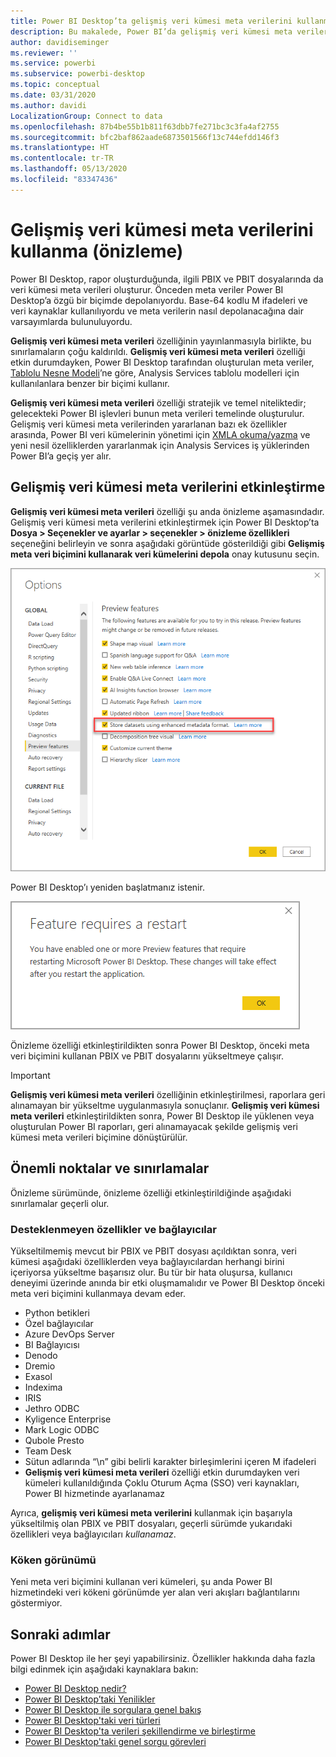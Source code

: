 ```yaml
---
title: Power BI Desktop’ta gelişmiş veri kümesi meta verilerini kullanma (önizleme)
description: Bu makalede, Power BI’da gelişmiş veri kümesi meta verilerinin nasıl kullanılacağı açıklanmaktadır.
author: davidiseminger
ms.reviewer: ''
ms.service: powerbi
ms.subservice: powerbi-desktop
ms.topic: conceptual
ms.date: 03/31/2020
ms.author: davidi
LocalizationGroup: Connect to data
ms.openlocfilehash: 87b4be55b1b811f63dbb7fe271bc3c3fa4af2755
ms.sourcegitcommit: bfc2baf862aade6873501566f13c744efdd146f3
ms.translationtype: HT
ms.contentlocale: tr-TR
ms.lasthandoff: 05/13/2020
ms.locfileid: "83347436"
---
```

# <a name="using-enhanced-dataset-metadata-preview"></a>Gelişmiş veri kümesi meta verilerini kullanma (önizleme)

Power BI Desktop, rapor oluşturduğunda, ilgili PBIX ve PBIT dosyalarında da veri kümesi meta verileri oluşturur. Önceden meta veriler Power BI Desktop’a özgü bir biçimde depolanıyordu. Base-64 kodlu M ifadeleri ve veri kaynaklar kullanılıyordu ve meta verilerin nasıl depolanacağına dair varsayımlarda bulunuluyordu.

**Gelişmiş veri kümesi meta verileri** özelliğinin yayınlanmasıyla birlikte, bu sınırlamaların çoğu kaldırıldı. **Gelişmiş veri kümesi meta verileri** özelliği etkin durumdayken, Power BI Desktop tarafından oluşturulan meta veriler, [Tablolu Nesne Modeli](https://docs.microsoft.com/bi-reference/tom/introduction-to-the-tabular-object-model-tom-in-analysis-services-amo)’ne göre, Analysis Services tablolu modelleri için kullanılanlara benzer bir biçimi kullanır.


**Gelişmiş veri kümesi meta verileri** özelliği stratejik ve temel niteliktedir; gelecekteki Power BI işlevleri bunun meta verileri temelinde oluşturulur. Gelişmiş veri kümesi meta verilerinden yararlanan bazı ek özellikler arasında, Power BI veri kümelerinin yönetimi için [XMLA okuma/yazma](https://docs.microsoft.com/power-platform-release-plan/2019wave2/business-intelligence/xmla-readwrite) ve yeni nesil özelliklerden yararlanmak için Analysis Services iş yüklerinden Power BI’a geçiş yer alır.



## <a name="enable-enhanced-dataset-metadata"></a>Gelişmiş veri kümesi meta verilerini etkinleştirme

**Gelişmiş veri kümesi meta verileri** özelliği şu anda önizleme aşamasındadır. Gelişmiş veri kümesi meta verilerini etkinleştirmek için Power BI Desktop’ta **Dosya > Seçenekler ve ayarlar > seçenekler > önizleme özellikleri** seçeneğini belirleyin ve sonra aşağıdaki görüntüde gösterildiği gibi **Gelişmiş meta veri biçimini kullanarak veri kümelerini depola** onay kutusunu seçin. 

![Önizleme özelliğini etkinleştirme](media/desktop-enhanced-dataset-metadata/enhanced-dataset-metadata-01.png)

Power BI Desktop’ı yeniden başlatmanız istenir.

![Yeniden başlatma istemi](media/desktop-enhanced-dataset-metadata/enhanced-dataset-metadata-02.png)

Önizleme özelliği etkinleştirildikten sonra Power BI Desktop, önceki meta veri biçimini kullanan PBIX ve PBIT dosyalarını yükseltmeye çalışır. 

> [!IMPORTANT]
> **Gelişmiş veri kümesi meta verileri** özelliğinin etkinleştirilmesi, raporlara geri alınamayan bir yükseltme uygulanmasıyla sonuçlanır. **Gelişmiş veri kümesi meta verileri** etkinleştirildikten sonra, Power BI Desktop ile yüklenen veya oluşturulan Power BI raporları, geri alınamayacak şekilde gelişmiş veri kümesi meta verileri biçimine dönüştürülür.

## <a name="considerations-and-limitations"></a>Önemli noktalar ve sınırlamalar

Önizleme sürümünde, önizleme özelliği etkinleştirildiğinde aşağıdaki sınırlamalar geçerli olur.

### <a name="unsupported-features-and-connectors"></a>Desteklenmeyen özellikler ve bağlayıcılar
Yükseltilmemiş mevcut bir PBIX ve PBIT dosyası açıldıktan sonra, veri kümesi aşağıdaki özelliklerden veya bağlayıcılardan herhangi birini içeriyorsa yükseltme başarısız olur. Bu tür bir hata oluşursa, kullanıcı deneyimi üzerinde anında bir etki oluşmamalıdır ve Power BI Desktop önceki meta veri biçimini kullanmaya devam eder.

* Python betikleri
* Özel bağlayıcılar
* Azure DevOps Server
* BI Bağlayıcısı
* Denodo
* Dremio
* Exasol
* Indexima
* IRIS
* Jethro ODBC
* Kyligence Enterprise
* Mark Logic ODBC
* Qubole Presto
* Team Desk
* Sütun adlarında “\\n” gibi belirli karakter birleşimlerini içeren M ifadeleri
* **Gelişmiş veri kümesi meta verileri** özelliği etkin durumdayken veri kümeleri kullanıldığında Çoklu Oturum Açma (SSO) veri kaynakları, Power BI hizmetinde ayarlanamaz

Ayrıca, **gelişmiş veri kümesi meta verilerini** kullanmak için başarıyla yükseltilmiş olan PBIX ve PBIT dosyaları, geçerli sürümde yukarıdaki özellikleri veya bağlayıcıları *kullanamaz*.

### <a name="lineage-view"></a>Köken görünümü
Yeni meta veri biçimini kullanan veri kümeleri, şu anda Power BI hizmetindeki veri kökeni görünümde yer alan veri akışları bağlantılarını göstermiyor.

## <a name="next-steps"></a>Sonraki adımlar

Power BI Desktop ile her şeyi yapabilirsiniz. Özellikler hakkında daha fazla bilgi edinmek için aşağıdaki kaynaklara bakın:

* [Power BI Desktop nedir?](../fundamentals/desktop-what-is-desktop.md)
* [Power BI Desktop’taki Yenilikler](../fundamentals/desktop-latest-update.md)
* [Power BI Desktop ile sorgulara genel bakış](../transform-model/desktop-query-overview.md)
* [Power BI Desktop'taki veri türleri](desktop-data-types.md)
* [Power BI Desktop'ta verileri şekillendirme ve birleştirme](desktop-shape-and-combine-data.md)
* [Power BI Desktop'taki genel sorgu görevleri](../transform-model/desktop-common-query-tasks.md)
